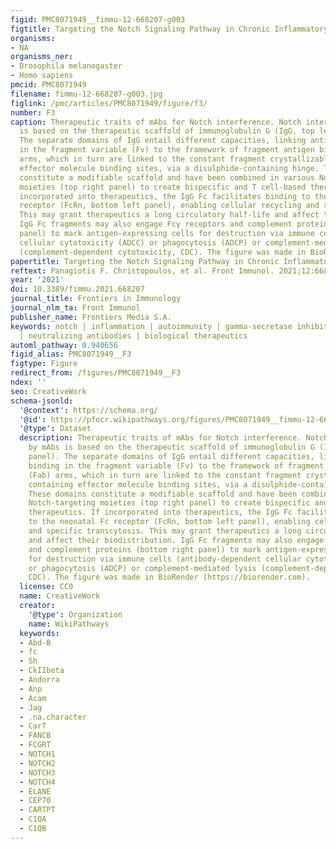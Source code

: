 ```yaml
---
figid: PMC8071949__fimmu-12-668207-g003
figtitle: Targeting the Notch Signaling Pathway in Chronic Inflammatory Diseases
organisms:
- NA
organisms_ner:
- Drosophila melanogaster
- Homo sapiens
pmcid: PMC8071949
filename: fimmu-12-668207-g003.jpg
figlink: /pmc/articles/PMC8071949/figure/f3/
number: F3
caption: Therapeutic traits of mAbs for Notch interference. Notch interfering by mAbs
  is based on the therapeutic scaffold of immunoglobulin G (IgG, top left panel).
  The separate domains of IgG entail different capacities, linking antigen binding
  in the fragment variable (Fv) to the framework of fragment antigen binding (Fab)
  arms, which in turn are linked to the constant fragment crystallizable (Fc), containing
  effector molecule binding sites, via a disulphide-containing hinge. These domains
  constitute a modifiable scaffold and have been combined in various Notch-targeting
  moieties (top right panel) to create bispecific and T cell-based therapeutics. If
  incorporated into therapeutics, the IgG Fc facilitates binding to the neonatal Fc
  receptor (FcRn, bottom left panel), enabling cellular recycling and specific transcytosis.
  This may grant therapeutics a long circulatory half-life and affect their biodistribution.
  IgG Fc fragments may also engage Fcγ receptors and complement proteins (bottom right
  panel) to mark antigen-expressing cells for destruction via immune cells (antibody-dependent
  cellular cytotoxicity (ADCC) or phagocytosis (ADCP) or complement-mediated lysis
  (complement-dependent cytotoxicity, CDC). The figure was made in BioRender (https://biorender.com).
papertitle: Targeting the Notch Signaling Pathway in Chronic Inflammatory Diseases.
reftext: Panagiotis F. Christopoulos, et al. Front Immunol. 2021;12:668207.
year: '2021'
doi: 10.3389/fimmu.2021.668207
journal_title: Frontiers in Immunology
journal_nlm_ta: Front Immunol
publisher_name: Frontiers Media S.A.
keywords: notch | inflammation | autoimmunity | gamma-secretase inhibitors (GSIs)
  | neutralizing antibodies | biological therapeutics
automl_pathway: 0.940656
figid_alias: PMC8071949__F3
figtype: Figure
redirect_from: /figures/PMC8071949__F3
ndex: ''
seo: CreativeWork
schema-jsonld:
  '@context': https://schema.org/
  '@id': https://pfocr.wikipathways.org/figures/PMC8071949__fimmu-12-668207-g003.html
  '@type': Dataset
  description: Therapeutic traits of mAbs for Notch interference. Notch interfering
    by mAbs is based on the therapeutic scaffold of immunoglobulin G (IgG, top left
    panel). The separate domains of IgG entail different capacities, linking antigen
    binding in the fragment variable (Fv) to the framework of fragment antigen binding
    (Fab) arms, which in turn are linked to the constant fragment crystallizable (Fc),
    containing effector molecule binding sites, via a disulphide-containing hinge.
    These domains constitute a modifiable scaffold and have been combined in various
    Notch-targeting moieties (top right panel) to create bispecific and T cell-based
    therapeutics. If incorporated into therapeutics, the IgG Fc facilitates binding
    to the neonatal Fc receptor (FcRn, bottom left panel), enabling cellular recycling
    and specific transcytosis. This may grant therapeutics a long circulatory half-life
    and affect their biodistribution. IgG Fc fragments may also engage Fcγ receptors
    and complement proteins (bottom right panel) to mark antigen-expressing cells
    for destruction via immune cells (antibody-dependent cellular cytotoxicity (ADCC)
    or phagocytosis (ADCP) or complement-mediated lysis (complement-dependent cytotoxicity,
    CDC). The figure was made in BioRender (https://biorender.com).
  license: CC0
  name: CreativeWork
  creator:
    '@type': Organization
    name: WikiPathways
  keywords:
  - Abd-B
  - fc
  - Sh
  - CkIIbeta
  - Andorra
  - Anp
  - Acam
  - Jag
  - .na.character
  - CarT
  - FANCB
  - FCGRT
  - NOTCH1
  - NOTCH2
  - NOTCH3
  - NOTCH4
  - ELANE
  - CEP70
  - CARTPT
  - C1QA
  - C1QB
---
```


